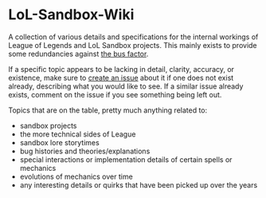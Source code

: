 # LoL-Sandbox-Wiki

A collection of various details and specifications for the internal workings of League of Legends and LoL Sandbox projects.  This mainly exists to provide some redundancies against [the bus factor](https://en.wikipedia.org/wiki/Bus_factor).

If a specific topic appears to be lacking in detail, clarity, accuracy, or existence, make sure to [create an issue](https://github.com/FrankTheBoxMonster/LoL-Sandbox-Wiki/issues) about it if one does not exist already, describing what you would like to see.  If a similar issue already exists, comment on the issue if you see something being left out.

Topics that are on the table, pretty much anything related to:

 * sandbox projects
 * the more technical sides of League
 * sandbox lore storytimes
 * bug histories and theories/explanations
 * special interactions or implementation details of certain spells or mechanics
 * evolutions of mechanics over time
 * any interesting details or quirks that have been picked up over the years
